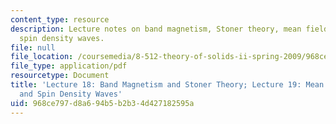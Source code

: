 ```yaml
---
content_type: resource
description: Lecture notes on band magnetism, Stoner theory, mean field theory, and
  spin density waves.
file: null
file_location: /coursemedia/8-512-theory-of-solids-ii-spring-2009/968ce797d8a694b5b2b34d427182595a_MIT8_512s09_lec18_19.pdf
file_type: application/pdf
resourcetype: Document
title: 'Lecture 18: Band Magnetism and Stoner Theory; Lecture 19: Mean Field Theory
  and Spin Density Waves'
uid: 968ce797-d8a6-94b5-b2b3-4d427182595a
---
```

